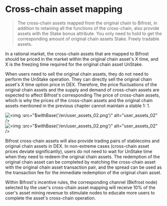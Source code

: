 # Cross-chain asset mapping

> The cross-chain assets mapped from the original chain to Bifrost, in addition to retaining all the functions of the cross-chain, also provide assets with the Stake bonus attribute. You only need to hold to get the corresponding amount of original chain assets Stake. Freely tradable assets.

In a rational market, the cross-chain assets that are mapped to Bifrost should be priced in the market within the original chain asset's X time, and X is the freezing time required for the original chain asset UnStake.

When users need to sell the original chain assets, they do not need to perform the UnStake operation. They can directly sell the original chain asset's X time option price in DEX. Therefore, the price fluctuations of the original chain assets and the supply and demand of cross-chain assets are expected to affect Bifrost's corresponding The price of cross-chain assets, which is why the prices of the cross-chain assets and the original chain assets mentioned in the previous chapter cannot maintain a stable 1: 1.

<img :src="$withBase('/zh/user_assets_01.png')" alt="<img :src=&quot;$withBase('/en/user_assets_02.png')&quot; alt=&quot;user_assets_02&quot; />" />

<img :src="$withBase('/zh/user_assets_02.png')" alt="<img :src=&quot;$withBase('/en/user_assets_02.png')&quot; alt=&quot;user_assets_02&quot; />" />

Bifrost cross-chain assets will also provide trading pairs of stablecoins and original chain assets in DEX. In non-extreme cases (cross-chain asset prices deviate significantly), users do not need to wait for UnStake time when they need to redeem the original chain assets. The redemption of the original chain asset can be completed by matching the cross-chain asset with the original chain asset transaction pair, and the spread can be used as the transaction fee for the immediate redemption of the original chain asset.

Within Bifrost's incentive rules, the corresponding channel (Bkifrost node) selected by the user's cross-chain asset mapping will receive 10% of the user's asset mining revenue to stimulate nodes to educate more users to complete the asset's cross-chain operation.